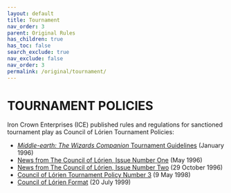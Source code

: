 ```yaml
---
layout: default
title: Tournament
nav_order: 3
parent: Original Rules
has_children: true
has_toc: false
search_exclude: true
nav_exclude: false
nav_order: 3
permalink: /original/tournament/
---
```


# TOURNAMENT POLICIES

Iron Crown Enterprises (ICE) published rules and regulations for sanctioned tournament play as Council of Lórien Tournament Policies:

 - [_Middle-earth: The Wizards Companion_ Tournament Guidelines](/original/tournament/metw-tournament-guidelines/) (January 1996)
 - [News from The Council of Lórien, Issue Number One](/original/tournament/policy-1/) (May 1996)
 - [News from The Council of Lórien, Issue Number Two](/original/tournament/policy-2/) (29 October 1996)
 - [Council of Lórien Tournament Policy Number 3](/original/tournament/policy-3/) (9 May 1998)
 - [Council of Lórien Format](/original/tournament/col-tournament-format/) (20 July 1999)
